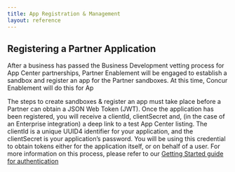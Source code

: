 ```yaml
---
title: App Registration & Management
layout: reference
---
```




##  Registering a Partner Application

After a business has passed the Business Development vetting process for App Center partnerships, Partner Enablement will be engaged to establish a sandbox and register an app for the Partner sandboxes.  At this time, Concur Enablement will do this for Ap

The steps to create sandboxes & register an app must take place before a Partner can obtain a JSON Web Token (JWT).  Once the application has been registered, you will receive a clientId, clientSecret and, (in the case of an Enterprise integration) a deep link to a test App Center listing. The clientId is a unique UUID4 identifier for your application, and the clientSecret is your application’s password. You will be using this credential to obtain tokens either for the application itself, or on behalf of a user. For more information on this process, please refer to our [Getting Started guide for authentication](/api-reference/authentication/getting-started.html)



